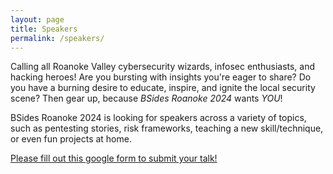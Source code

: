 ```yaml
---
layout: page
title: Speakers
permalink: /speakers/
---
```


Calling all Roanoke Valley cybersecurity wizards, infosec enthusiasts, and
hacking heroes! Are you bursting with insights you're eager to share? Do you
have a burning desire to educate, inspire, and ignite the local security scene?
Then gear up, because *BSides Roanoke 2024* wants _YOU_!

BSides Roanoke 2024 is looking for speakers across a variety of topics, such as
pentesting stories, risk frameworks, teaching a new skill/technique, or even fun
projects at home.

[Please fill out this google form to submit your talk!](https://docs.google.com/forms/d/e/1FAIpQLSebWNn0PflM8JibqvvRBff84z8Uti-YtjDYByMBt-X9kdFQ3Q/viewform?usp=sf_link)
